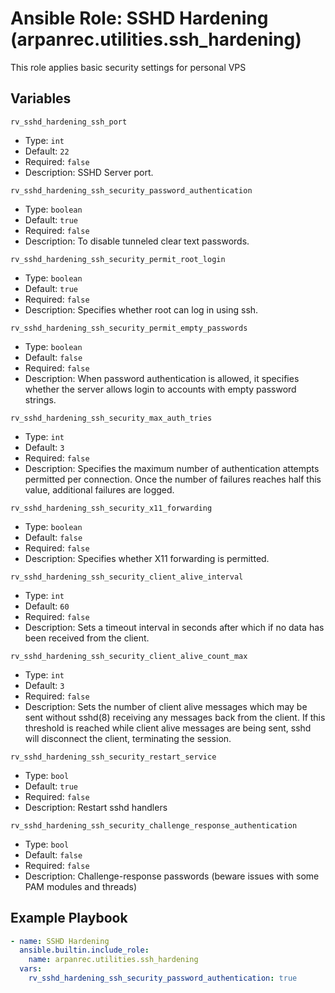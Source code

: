 # Ansible Role: SSHD Hardening (arpanrec.utilities.ssh_hardening)

This role applies basic security settings for personal VPS

## Variables

`rv_sshd_hardening_ssh_port`

- Type: `int`
- Default: `22`
- Required: `false`
- Description: SSHD Server port.

`rv_sshd_hardening_ssh_security_password_authentication`

- Type: `boolean`
- Default: `true`
- Required: `false`
- Description: To disable tunneled clear text passwords.

`rv_sshd_hardening_ssh_security_permit_root_login`

- Type: `boolean`
- Default: `true`
- Required: `false`
- Description: Specifies whether root can log in using ssh.

`rv_sshd_hardening_ssh_security_permit_empty_passwords`

- Type: `boolean`
- Default: `false`
- Required: `false`
- Description: When password authentication is allowed, it specifies whether the server allows login to accounts with empty password strings.

`rv_sshd_hardening_ssh_security_max_auth_tries`

- Type: `int`
- Default: `3`
- Required: `false`
- Description: Specifies the maximum number of authentication attempts permitted per connection. Once the number of failures reaches half this value, additional failures are logged.

`rv_sshd_hardening_ssh_security_x11_forwarding`

- Type: `boolean`
- Default: `false`
- Required: `false`
- Description: Specifies whether X11 forwarding is permitted.

`rv_sshd_hardening_ssh_security_client_alive_interval`

- Type: `int`
- Default: `60`
- Required: `false`
- Description: Sets a timeout interval in seconds after which if no data has been received from the client.

`rv_sshd_hardening_ssh_security_client_alive_count_max`

- Type: `int`
- Default: `3`
- Required: `false`
- Description: Sets the number of client alive messages which may be sent without sshd(8) receiving any messages back from the client. If this threshold is reached while client alive messages are being sent, sshd will disconnect the client, terminating the session.

`rv_sshd_hardening_ssh_security_restart_service`

- Type: `bool`
- Default: `true`
- Required: `false`
- Description: Restart sshd handlers

`rv_sshd_hardening_ssh_security_challenge_response_authentication`

- Type: `bool`
- Default: `false`
- Required: `false`
- Description: Challenge-response passwords (beware issues with some PAM modules and threads)

## Example Playbook

```yaml
- name: SSHD Hardening
  ansible.builtin.include_role:
    name: arpanrec.utilities.ssh_hardening
  vars:
    rv_sshd_hardening_ssh_security_password_authentication: true
```
